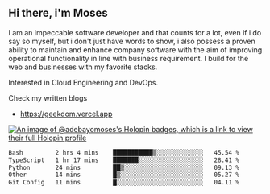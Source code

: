 ## Hi there, i'm Moses

I am an impeccable software developer and that counts for a lot, even if i do say so myself, but i don't just have words to show, i also possess a proven ability to maintain and enhance company software with the aim of improving operational functionality in line with business requirement. I build for the web and businesses with my favorite stacks.

Interested in Cloud Engineering and DevOps.

Check my written blogs
- https://geekdom.vercel.app

[![An image of @adebayomoses's Holopin badges, which is a link to view their full Holopin profile](https://holopin.me/adebayomoses)](https://holopin.io/@adebayomoses)

<!--START_SECTION:waka-->

```txt
Bash         2 hrs 4 mins    ███████████▒░░░░░░░░░░░░░   45.54 %
TypeScript   1 hr 17 mins    ███████░░░░░░░░░░░░░░░░░░   28.41 %
Python       24 mins         ██▒░░░░░░░░░░░░░░░░░░░░░░   09.13 %
Other        14 mins         █▒░░░░░░░░░░░░░░░░░░░░░░░   05.27 %
Git Config   11 mins         █░░░░░░░░░░░░░░░░░░░░░░░░   04.11 %
```

<!--END_SECTION:waka-->
